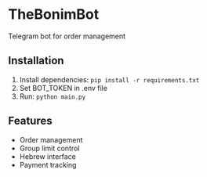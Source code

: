 # TheBonimBot

Telegram bot for order management

## Installation

1. Install dependencies: `pip install -r requirements.txt`
2. Set BOT_TOKEN in .env file
3. Run: `python main.py`

## Features

- Order management
- Group limit control
- Hebrew interface
- Payment tracking
